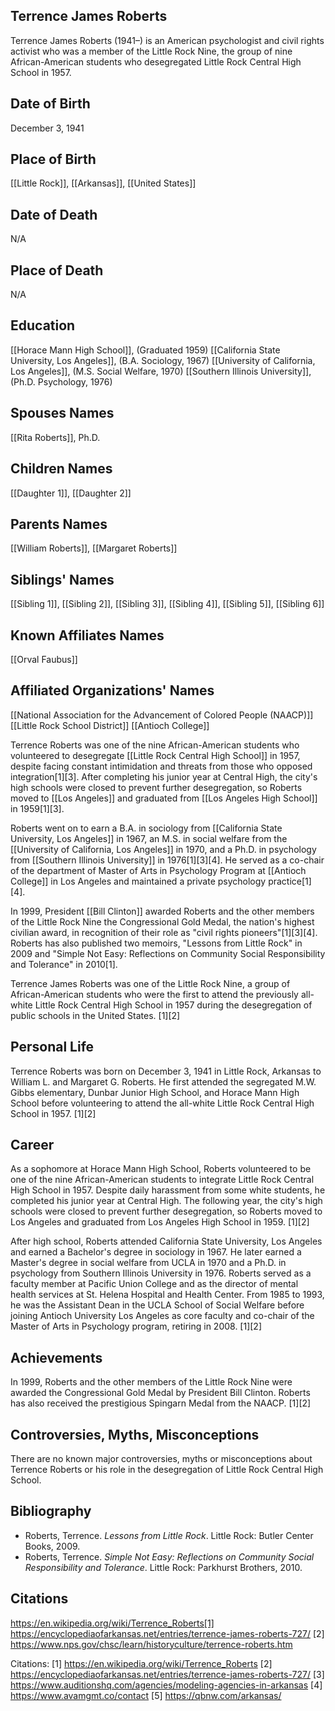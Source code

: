 ## Terrence James Roberts

Terrence James Roberts (1941–) is an American psychologist and civil rights activist who was a member of the Little Rock Nine, the group of nine African-American students who desegregated Little Rock Central High School in 1957.

## Date of Birth
December 3, 1941

## Place of Birth
[[Little Rock]], [[Arkansas]], [[United States]]

## Date of Death
N/A

## Place of Death
N/A

## Education
[[Horace Mann High School]], (Graduated 1959)
[[California State University, Los Angeles]], (B.A. Sociology, 1967)
[[University of California, Los Angeles]], (M.S. Social Welfare, 1970)
[[Southern Illinois University]], (Ph.D. Psychology, 1976)

## Spouses Names
[[Rita Roberts]], Ph.D.

## Children Names
[[Daughter 1]], [[Daughter 2]]

## Parents Names
[[William Roberts]], [[Margaret Roberts]]

## Siblings' Names
[[Sibling 1]], [[Sibling 2]], [[Sibling 3]], [[Sibling 4]], [[Sibling 5]], [[Sibling 6]]

## Known Affiliates Names
[[Orval Faubus]]

## Affiliated Organizations' Names
[[National Association for the Advancement of Colored People (NAACP)]]
[[Little Rock School District]]
[[Antioch College]]

Terrence Roberts was one of the nine African-American students who volunteered to desegregate [[Little Rock Central High School]] in 1957, despite facing constant intimidation and threats from those who opposed integration[1][3]. After completing his junior year at Central High, the city's high schools were closed to prevent further desegregation, so Roberts moved to [[Los Angeles]] and graduated from [[Los Angeles High School]] in 1959[1][3].

Roberts went on to earn a B.A. in sociology from [[California State University, Los Angeles]] in 1967, an M.S. in social welfare from the [[University of California, Los Angeles]] in 1970, and a Ph.D. in psychology from [[Southern Illinois University]] in 1976[1][3][4]. He served as a co-chair of the department of Master of Arts in Psychology Program at [[Antioch College]] in Los Angeles and maintained a private psychology practice[1][4].

In 1999, President [[Bill Clinton]] awarded Roberts and the other members of the Little Rock Nine the Congressional Gold Medal, the nation's highest civilian award, in recognition of their role as "civil rights pioneers"[1][3][4]. Roberts has also published two memoirs, "Lessons from Little Rock" in 2009 and "Simple Not Easy: Reflections on Community Social Responsibility and Tolerance" in 2010[1].

Terrence James Roberts was one of the Little Rock Nine, a group of African-American students who were the first to attend the previously all-white Little Rock Central High School in 1957 during the desegregation of public schools in the United States. [1][2]

## Personal Life
Terrence Roberts was born on December 3, 1941 in Little Rock, Arkansas to William L. and Margaret G. Roberts. He first attended the segregated M.W. Gibbs elementary, Dunbar Junior High School, and Horace Mann High School before volunteering to attend the all-white Little Rock Central High School in 1957. [1][2]

## Career
As a sophomore at Horace Mann High School, Roberts volunteered to be one of the nine African-American students to integrate Little Rock Central High School in 1957. Despite daily harassment from some white students, he completed his junior year at Central High. The following year, the city's high schools were closed to prevent further desegregation, so Roberts moved to Los Angeles and graduated from Los Angeles High School in 1959. [1][2]

After high school, Roberts attended California State University, Los Angeles and earned a Bachelor's degree in sociology in 1967. He later earned a Master's degree in social welfare from UCLA in 1970 and a Ph.D. in psychology from Southern Illinois University in 1976. Roberts served as a faculty member at Pacific Union College and as the director of mental health services at St. Helena Hospital and Health Center. From 1985 to 1993, he was the Assistant Dean in the UCLA School of Social Welfare before joining Antioch University Los Angeles as core faculty and co-chair of the Master of Arts in Psychology program, retiring in 2008. [1][2]

## Achievements
In 1999, Roberts and the other members of the Little Rock Nine were awarded the Congressional Gold Medal by President Bill Clinton. Roberts has also received the prestigious Spingarn Medal from the NAACP. [1][2]

## Controversies, Myths, Misconceptions
There are no known major controversies, myths or misconceptions about Terrence Roberts or his role in the desegregation of Little Rock Central High School.

## Bibliography
- Roberts, Terrence. *Lessons from Little Rock*. Little Rock: Butler Center Books, 2009.
- Roberts, Terrence. *Simple Not Easy: Reflections on Community Social Responsibility and Tolerance*. Little Rock: Parkhurst Brothers, 2010.

## Citations 
https://en.wikipedia.org/wiki/Terrence_Roberts[1] https://encyclopediaofarkansas.net/entries/terrence-james-roberts-727/
[2] https://www.nps.gov/chsc/learn/historyculture/terrence-roberts.htm

Citations:
[1] https://en.wikipedia.org/wiki/Terrence_Roberts
[2] https://encyclopediaofarkansas.net/entries/terrence-james-roberts-727/
[3] https://www.auditionshq.com/agencies/modeling-agencies-in-arkansas
[4] https://www.avamgmt.co/contact
[5] https://qbnw.com/arkansas/